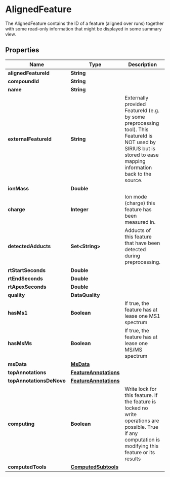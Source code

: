 

# AlignedFeature

The AlignedFeature contains the ID of a feature (aligned over runs) together with some read-only information  that might be displayed in some summary view.

## Properties

| Name | Type | Description | Notes |
|------------ | ------------- | ------------- | -------------|
|**alignedFeatureId** | **String** |  |  [optional] |
|**compoundId** | **String** |  |  [optional] |
|**name** | **String** |  |  [optional] |
|**externalFeatureId** | **String** | Externally provided FeatureId (e.g. by some preprocessing tool).  This FeatureId is NOT used by SIRIUS but is stored to ease mapping information back to the source. |  [optional] |
|**ionMass** | **Double** |  |  [optional] |
|**charge** | **Integer** | Ion mode (charge) this feature has been measured in. |  |
|**detectedAdducts** | **Set&lt;String&gt;** | Adducts of this feature that have been detected during preprocessing. |  |
|**rtStartSeconds** | **Double** |  |  [optional] |
|**rtEndSeconds** | **Double** |  |  [optional] |
|**rtApexSeconds** | **Double** |  |  [optional] |
|**quality** | **DataQuality** |  |  [optional] |
|**hasMs1** | **Boolean** | If true, the feature has at lease one MS1 spectrum |  [optional] |
|**hasMsMs** | **Boolean** | If true, the feature has at lease one MS/MS spectrum |  [optional] |
|**msData** | [**MsData**](MsData.md) |  |  [optional] |
|**topAnnotations** | [**FeatureAnnotations**](FeatureAnnotations.md) |  |  [optional] |
|**topAnnotationsDeNovo** | [**FeatureAnnotations**](FeatureAnnotations.md) |  |  [optional] |
|**computing** | **Boolean** | Write lock for this feature. If the feature is locked no write operations are possible.  True if any computation is modifying this feature or its results |  [optional] |
|**computedTools** | [**ComputedSubtools**](ComputedSubtools.md) |  |  [optional] |



